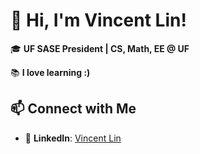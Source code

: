 # 👋 Hi, I'm Vincent Lin!

🎓 **UF SASE President | CS, Math, EE @ UF**

📚 **I love learning :)**

## 📫 Connect with Me
- 💼 **LinkedIn**: [Vincent Lin](https://www.linkedin.com/in/vincent-lin-uf/) 
